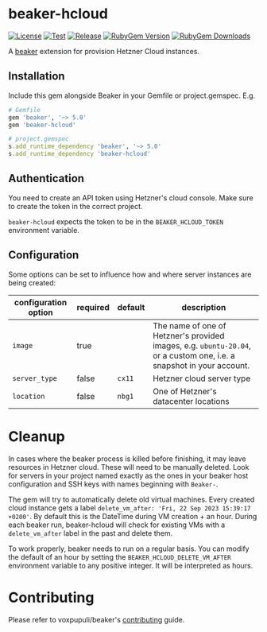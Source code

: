 # beaker-hcloud

[![License](https://img.shields.io/github/license/voxpupuli/beaker-hcloud.svg)](https://github.com/voxpupuli/beaker-hcloud/blob/master/LICENSE)
[![Test](https://github.com/voxpupuli/beaker-hcloud/actions/workflows/ci.yml/badge.svg)](https://github.com/voxpupuli/beaker-hcloud/actions/workflows/ci.yml)
[![Release](https://github.com/voxpupuli/beaker-hcloud/actions/workflows/release.yml/badge.svg)](https://github.com/voxpupuli/beaker-hcloud/actions/workflows/release.yml)
[![RubyGem Version](https://img.shields.io/gem/v/beaker-hcloud.svg)](https://rubygems.org/gems/beaker-hcloud)
[![RubyGem Downloads](https://img.shields.io/gem/dt/beaker-hcloud.svg)](https://rubygems.org/gems/beaker-hcloud)

A [beaker](https://github.com/voxpupuli/beaker) extension for provision Hetzner Cloud instances.

## Installation

Include this gem alongside Beaker in your Gemfile or project.gemspec. E.g.

```ruby
# Gemfile
gem 'beaker', '~> 5.0'
gem 'beaker-hcloud'

# project.gemspec
s.add_runtime_dependency 'beaker', '~> 5.0'
s.add_runtime_dependency 'beaker-hcloud'
```

## Authentication

You need to create an API token using Hetzner's cloud console. Make
sure to create the token in the correct project.

`beaker-hcloud` expects the token to be in the `BEAKER_HCLOUD_TOKEN`
environment variable.

## Configuration

Some options can be set to influence how and where server instances
are being created:


| configuration option | required | default | description |
| -------------------- | -------- | ------- | ----------- |
| `image`              | true     |         | The name of one of Hetzner's provided images, e.g. `ubuntu-20.04`, or a custom one, i.e. a snapshot in your account. |
| `server_type`        | false    | `cx11`  | Hetzner cloud server type |
| `location`           | false    | `nbg1`  | One of Hetzner's datacenter locations |

# Cleanup

In cases where the beaker process is killed before finishing, it may leave resources in Hetzner cloud. These will need to be manually deleted.
Look for servers in your project named exactly as the ones in your beaker host configuration and SSH keys with names beginning with `Beaker-`.

The gem will try to automatically delete old virtual machines. Every created
cloud instance gets a label `delete_vm_after: 'Fri, 22 Sep 2023 15:39:17 +0200'`.
By default this is the DateTime during VM creation + an hour. During each beaker
run, beaker-hcloud will check for existing VMs with a `delete_vm_after` label in
the past and delete them.

To work properly, beaker needs to run on a regular basis. You can modify the
default of an hour by setting the `BEAKER_HCLOUD_DELETE_VM_AFTER` environment
variable to any positive integer. It will be interpreted as hours.

# Contributing

Please refer to voxpupuli/beaker's [contributing](https://github.com/voxpupuli/beaker/blob/master/CONTRIBUTING.md) guide.

